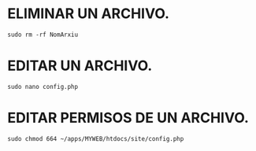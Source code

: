 # ELIMINAR UN ARCHIVO.  

``` sudo rm -rf NomArxiu ```  

# EDITAR UN ARCHIVO.  

``` sudo nano config.php ```  


# EDITAR PERMISOS DE UN ARCHIVO.  

``` sudo chmod 664 ~/apps/MYWEB/htdocs/site/config.php ```  

